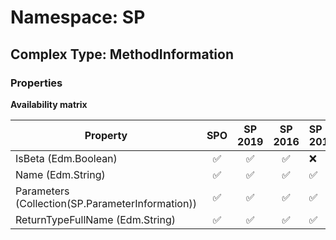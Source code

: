 # Namespace: SP

## Complex Type: MethodInformation

### Properties

**Availability matrix**

Property | SPO | SP 2019 | SP 2016 | SP 2013
----------|:---:|:-------:|:-------:|:-------
IsBeta (Edm.Boolean) | ✅ | ✅ | ✅ | ❌
Name (Edm.String) | ✅ | ✅ | ✅ | ✅
Parameters (Collection(SP.ParameterInformation)) | ✅ | ✅ | ✅ | ✅
ReturnTypeFullName (Edm.String) | ✅ | ✅ | ✅ | ✅